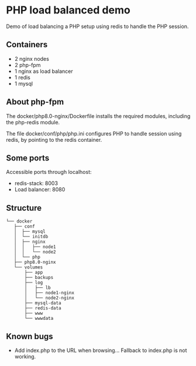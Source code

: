 # PHP load balanced demo

Demo of load balancing a PHP setup using redis to handle the PHP session.

## Containers

* 2 nginx nodes
* 2 php-fpm
* 1 nginx as load balancer
* 1 redis
* 1 mysql

## About php-fpm

The docker/php8.0-nginx/Dockerfile installs the required modules, including the php-redis module.

The file docker/conf/php/php.ini configures PHP to handle session using redis, by pointing to the redis container.

## Some ports

Accessible ports through localhost:

* redis-stack: 8003
* Load balancer: 8080

## Structure
```
└── docker
   ├── conf
   │  ├── mysql
   │  └── initdb
   │  ├── nginx
   │  │   ├── node1
   │  │   └── node2
   │  └── php
   ├── php8.0-nginx
   └── volumes
       ├── app
       ├── backups
       ├── log
       │   ├── lb
       │   ├── node1-nginx
       │   └── node2-nginx
       ├── mysql-data
       ├── redis-data
       ├── www
       └── wwwdata
```

## Known bugs

* Add index.php to the URL when browsing... Fallback to index.php is not working.
